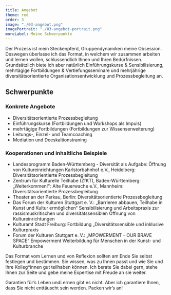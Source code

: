 ```yaml
---
title: Angebot
theme: red
order: 3
image: "./03-angebot.png"
imagePortrait: "./03-angebot-portrait.png"
moreLabel: Meine Schwerpunkte
---
```

Der Prozess ist mein Steckenpferd, Gruppendynamiken meine Obsession. Deswegen
überlasse ich das Format, in welchem wir zusammen arbeiten und lernen wollen,
schlussendlich Ihnen und Ihren Bedürfnissen. Grundsätzlich biete ich aber
natürlich Einführungskurse & Sensibilisierung, mehrtägige Fortbildungen &
Vertiefungsseminare und mehrjährige diversitätsorientierte Organisationsentwicklung und Prozessbegleitung an.

<!-- excerpt-end -->

## Schwerpunkte

### Konkrete Angebote

- Diversitätsorientierte Prozessbegleitung
- Einführungskurse (Fortbildungen und Workshops als Impuls)
- mehrtägige Fortbildungen (Fortbildungen zur Wissenserweiterung)
- Leitungs-, Einzel- und Teamcoaching
- Mediation und Deeskaltionstraning

### Kooperationen und inhaltliche Beispiele

- Landesprogramm Baden-Württemberg - Diversität als Aufgabe: Öffnung von Kultureinrichtungen
Karlstorbahnhof e.V., Heidelberg: Diversitätsorientierte Prozessbegleitung
- Zentrum für Kulturelle Teilhabe (ZfKT), Baden-Württemberg:
„Weiterkommen!": Alte Feuerwache e.V., Mannheim: Diversitätsorientierte Prozessbegleitung
- Theater an der Parkau, Berlin: Diversitätsorientierte Prozessbegleitung
- Das Forum der Kulturen Stuttgart e. V.: „Barrieren abbauen, Teilhabe in Kunst und Kultur ermöglichen“ Sensibilisierung und Arbeitspraxis zur rassismuskritischen und diversitätssensiblen Öffnung von Kultureinrichtungen
- Kulturamt Stadt Freiburg: Fortbildung „Diversitätssensible und inklusive Kulturpraxis
- Forum der Kulturen Stuttgart e. V.: „MPOWERMENT – OUR BRAVE SPACE“ Empowerment Weiterbildung für Menschen in der Kunst- und Kulturbranche 

Das Format vom Lernen und von Reflexion sollten am Ende Sie selbst festlegen und
bestimmen. Sie wissen, was zu Ihnen passt und wie Sie und Ihre Kolleg*innen gut
teilhaben können. Ich berate Sie dabei gern, stehe Ihnen zur Seite und gebe
meine Expertise mit Freude an sie weiter. 

Garantien für’s Leben undLernen gibt es nicht. Aber ich garantiere Ihnen, dass Sie nicht enttäuscht sein
werden. Packen wir’s an!
